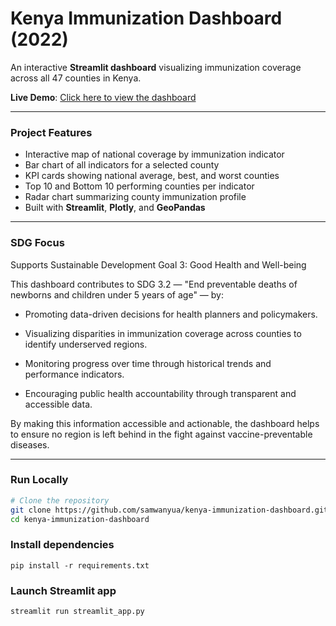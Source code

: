 #  Kenya Immunization Dashboard (2022)

An interactive **Streamlit dashboard** visualizing immunization coverage across all 47 counties in Kenya.

**Live Demo**: [Click here to view the dashboard](https://wanyua-kenya-immunization-2022-dashboard-v1.streamlit.app/)

[Data source]: (https://kenya.opendataforafrica.org/wcbabvf/immunization-data-for-kenya-2022)

---

### Project Features

- Interactive map of national coverage by immunization indicator
- Bar chart of all indicators for a selected county
- KPI cards showing national average, best, and worst counties
- Top 10 and Bottom 10 performing counties per indicator
- Radar chart summarizing county immunization profile
- Built with **Streamlit**, **Plotly**, and **GeoPandas**

---

###  SDG Focus

Supports Sustainable Development Goal 3: Good Health and Well-being

This dashboard contributes to SDG 3.2 — "End preventable deaths of newborns and children under 5 years of age" — by:

- Promoting data-driven decisions for health planners and policymakers.

- Visualizing disparities in immunization coverage across counties to identify underserved regions.

- Monitoring progress over time through historical trends and performance indicators.

- Encouraging public health accountability through transparent and accessible data.

By making this information accessible and actionable, the dashboard helps to ensure no region is left behind in the fight against vaccine-preventable diseases.

---

###  Run Locally

```bash
# Clone the repository
git clone https://github.com/samwanyua/kenya-immunization-dashboard.git
cd kenya-immunization-dashboard
```

### Install dependencies
```
pip install -r requirements.txt
```

### Launch Streamlit app
```
streamlit run streamlit_app.py
```